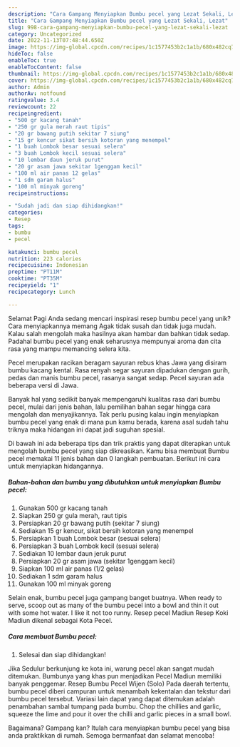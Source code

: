 ```yaml
---
description: "Cara Gampang Menyiapkan Bumbu pecel yang Lezat Sekali, Lezat"
title: "Cara Gampang Menyiapkan Bumbu pecel yang Lezat Sekali, Lezat"
slug: 998-cara-gampang-menyiapkan-bumbu-pecel-yang-lezat-sekali-lezat
category: Uncategorized
date: 2022-11-13T07:48:44.650Z
image: https://img-global.cpcdn.com/recipes/1c1577453b2c1a1b/680x482cq70/bumbu-pecel-foto-resep-utama.jpg
hideToc: false
enableToc: true
enableTocContent: false
thumbnail: https://img-global.cpcdn.com/recipes/1c1577453b2c1a1b/680x482cq70/bumbu-pecel-foto-resep-utama.jpg
cover: https://img-global.cpcdn.com/recipes/1c1577453b2c1a1b/680x482cq70/bumbu-pecel-foto-resep-utama.jpg
author: Admin
authorAv: notfound
ratingvalue: 3.4
reviewcount: 22
recipeingredient:
- "500 gr kacang tanah"
- "250 gr gula merah raut tipis"
- "20 gr bawang putih sekitar 7 siung"
- "15 gr kencur sikat bersih kotoran yang menempel"
- "1 buah Lombok besar sesuai selera"
- "3 buah Lombok kecil sesuai selera"
- "10 lembar daun jeruk purut"
- "20 gr asam jawa sekitar 1genggam kecil"
- "100 ml air panas 12 gelas"
- "1 sdm garam halus"
- "100 ml minyak goreng"
recipeinstructions:

- "Sudah jadi dan siap dihidangkan!"
categories:
- Resep
tags:
- bumbu
- pecel

katakunci: bumbu pecel 
nutrition: 223 calories
recipecuisine: Indonesian
preptime: "PT11M"
cooktime: "PT35M"
recipeyield: "1"
recipecategory: Lunch

---
```



Selamat Pagi Anda sedang mencari inspirasi resep bumbu pecel yang unik? Cara menyiapkannya memang Agak tidak susah dan tidak juga mudah. Kalau salah mengolah maka hasilnya akan hambar dan bahkan tidak sedap. Padahal bumbu pecel yang enak seharusnya mempunyai aroma dan cita rasa yang mampu memancing selera kita.


Pecel merupakan racikan beragam sayuran rebus khas Jawa yang disiram bumbu kacang kental. Rasa renyah segar sayuran dipadukan dengan gurih, pedas dan manis bumbu pecel, rasanya sangat sedap. Pecel sayuran ada beberapa versi di Jawa.

Banyak hal yang sedikit banyak mempengaruhi kualitas rasa dari bumbu pecel, mulai dari jenis bahan, lalu pemilihan bahan segar hingga cara mengolah dan menyajikannya. Tak perlu pusing kalau ingin menyiapkan bumbu pecel yang enak di mana pun kamu berada, karena asal sudah tahu triknya maka hidangan ini dapat jadi suguhan spesial.


Di bawah ini ada beberapa tips dan trik praktis yang dapat diterapkan untuk mengolah bumbu pecel yang siap dikreasikan. Kamu bisa membuat Bumbu pecel memakai 11 jenis bahan dan 0 langkah pembuatan. Berikut ini cara untuk menyiapkan hidangannya.

<!--inarticleads1-->

##### Bahan-bahan dan bumbu yang dibutuhkan untuk menyiapkan Bumbu pecel:

1. Gunakan 500 gr kacang tanah
1. Siapkan 250 gr gula merah, raut tipis
1. Persiapkan 20 gr bawang putih (sekitar 7 siung)
1. Sediakan 15 gr kencur, sikat bersih kotoran yang menempel
1. Persiapkan 1 buah Lombok besar (sesuai selera)
1. Persiapkan 3 buah Lombok kecil (sesuai selera)
1. Sediakan 10 lembar daun jeruk purut
1. Persiapkan 20 gr asam jawa (sekitar 1genggam kecil)
1. Siapkan 100 ml air panas (1/2 gelas)
1. Sediakan 1 sdm garam halus
1. Gunakan 100 ml minyak goreng


Selain enak, bumbu pecel juga gampang banget buatnya. When ready to serve, scoop out as many of the bumbu pecel into a bowl and thin it out with some hot water. I like it not too runny. Resep pecel Madiun Resep Koki Madiun dikenal sebagai Kota Pecel. 

<!--inarticleads2-->

##### Cara membuat Bumbu pecel:


1. Selesai dan siap dihidangkan!

Jika Sedulur berkunjung ke kota ini, warung pecel akan sangat mudah ditemukan. Bumbunya yang khas pun menjadikan Pecel Madiun memiliki banyak penggemar. Resep Bumbu Pecel Wijen (Solo) Pada daerah tertentu, bumbu pecel diberi campuran untuk menambah kekentalan dan tekstur dari bumbu pecel tersebut. Variasi lain dapat yang dapat ditemukan adalah penambahan sambal tumpang pada bumbu. Chop the chillies and garlic, squeeze the lime and pour it over the chilli and garlic pieces in a small bowl. 

Bagaimana? Gampang kan? Itulah cara menyiapkan bumbu pecel yang bisa anda praktikkan di rumah. Semoga bermanfaat dan selamat mencoba!
